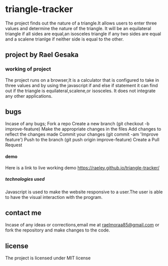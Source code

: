 # triangle-tracker
The project finds out the nature of a triangle.It allows users to enter three values and determine the nature of the triangle.
It will be an equilateral triangle if all sides are equal,an isosceles triangle if any two sides are equal and a scalene trianlge if neither side is equal to the other.
## project by Rael Gesaka
### working of project
The project runs on a browser,It is a calculator that is configured to take in three values and by using the javascript if and else if statement
it can find out if the triangle is equilateral,scalene,or isosceles.
It does not integrate any other applications.
## bugs
Incase of any bugs; Fork a repo
    Create a new branch (git checkout -b improve-feature)
    Make the appropriate changes in the files
    Add changes to reflect the changes made
    Commit your changes (git commit -am 'Improve feature')
    Push to the branch (git push origin improve-feature)
    Create a Pull Request
 #### demo
 Here is a link to live working demo  https://raeley.github.io/triangle-tracker/
##### technologies used
Javascript is used to make the website responsive to a user.The user is able to have the visual interaction with the program.
## contact me
Incase of any ideas or corrections,email me at raelmoraa85@gmail.com or fork the repository and make changes to the code.
## license
The project is licensed under MIT license
